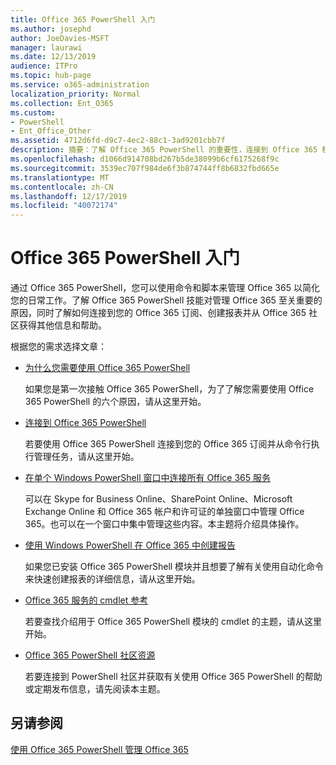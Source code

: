 ```yaml
---
title: Office 365 PowerShell 入门
ms.author: josephd
author: JoeDavies-MSFT
manager: laurawi
ms.date: 12/13/2019
audience: ITPro
ms.topic: hub-page
ms.service: o365-administration
localization_priority: Normal
ms.collection: Ent_O365
ms.custom:
- PowerShell
- Ent_Office_Other
ms.assetid: 4712d6fd-d9c7-4ec2-88c1-3ad9201cbb7f
description: 摘要：了解 Office 365 PowerShell 的重要性，连接到 Office 365 租户，并获取帮助。
ms.openlocfilehash: d1066d914708bd267b5de38099b6cf6175268f9c
ms.sourcegitcommit: 3539ec707f984de6f3b874744ff8b6832fbd665e
ms.translationtype: MT
ms.contentlocale: zh-CN
ms.lasthandoff: 12/17/2019
ms.locfileid: "40072174"
---
```

# <a name="getting-started-with-office-365-powershell"></a>Office 365 PowerShell 入门

通过 Office 365 PowerShell，您可以使用命令和脚本来管理 Office 365 以简化您的日常工作。了解 Office 365 PowerShell 技能对管理 Office 365 至关重要的原因，同时了解如何连接到您的 Office 365 订阅、创建报表并从 Office 365 社区获得其他信息和帮助。
  
根据您的需求选择文章：
  
- [为什么您需要使用 Office 365 PowerShell](why-you-need-to-use-office-365-powershell.md)
    
    如果您是第一次接触 Office 365 PowerShell，为了了解您需要使用 Office 365 PowerShell 的六个原因，请从这里开始。 
    
- [连接到 Office 365 PowerShell](connect-to-office-365-powershell.md)
    
    若要使用 Office 365 PowerShell 连接到您的 Office 365 订阅并从命令行执行管理任务，请从这里开始。
    
- [在单个 Windows PowerShell 窗口中连接所有 Office 365 服务](connect-to-all-office-365-services-in-a-single-windows-powershell-window.md)
    
    可以在 Skype for Business Online、SharePoint Online、Microsoft Exchange Online 和 Office 365 帐户和许可证的单独窗口中管理 Office 365。也可以在一个窗口中集中管理这些内容。本主题将介绍具体操作。
    
- [使用 Windows PowerShell 在 Office 365 中创建报告](use-windows-powershell-to-create-reports-in-office-365.md)
    
    如果您已安装 Office 365 PowerShell 模块并且想要了解有关使用自动化命令来快速创建报表的详细信息，请从这里开始。 
    
- [Office 365 服务的 cmdlet 参考](cmdlet-references-for-office-365-services.md)
    
    若要查找介绍用于 Office 365 PowerShell 模块的 cmdlet 的主题，请从这里开始。
    
- [Office 365 PowerShell 社区资源](office-365-powershell-community-resources.md)
    
    若要连接到 PowerShell 社区并获取有关使用 Office 365 PowerShell 的帮助或定期发布信息，请先阅读本主题。
    
## <a name="see-also"></a>另请参阅

[使用 Office 365 PowerShell 管理 Office 365](manage-office-365-with-office-365-powershell.md)


